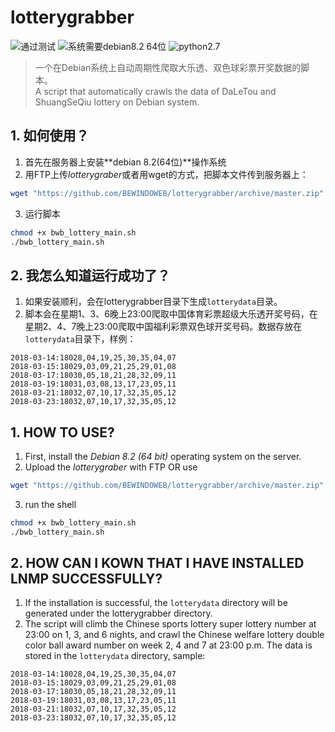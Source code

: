 # lotterygrabber
![通过测试](https://img.shields.io/badge/build-passing-green.svg)
![系统需要debian8.2 64位](https://img.shields.io/badge/debian-8.2(64%20bit)-orange.svg)
![python2.7](https://img.shields.io/badge/python-2.7-blue.svg)

>一个在Debian系统上自动周期性爬取大乐透、双色球彩票开奖数据的脚本。<br>
>A script that automatically crawls the data of DaLeTou and ShuangSeQiu lottery on Debian system.

## 1. 如何使用？
1) 首先在服务器上安装**debian 8.2(64位)**操作系统
2) 用FTP上传*lotterygraber*或者用wget的方式，把脚本文件传到服务器上：
```sh
wget "https://github.com/BEWINDOWEB/lotterygrabber/archive/master.zip"
```
3) 运行脚本
```sh
chmod +x bwb_lottery_main.sh
./bwb_lottery_main.sh
```

## 2. 我怎么知道运行成功了？
1) 如果安装顺利，会在lotterygrabber目录下生成`lotterydata`目录。
2) 脚本会在星期1、3、6晚上23:00爬取中国体育彩票超级大乐透开奖号码，在星期2、4、7晚上23:00爬取中国福利彩票双色球开奖号码。数据存放在`lotterydata`目录下，样例：

```
2018-03-14:18028,04,19,25,30,35,04,07
2018-03-15:18029,03,09,21,25,29,01,08
2018-03-17:18030,05,18,21,28,32,09,11
2018-03-19:18031,03,08,13,17,23,05,11
2018-03-21:18032,07,10,17,32,35,05,12
2018-03-23:18032,07,10,17,32,35,05,12
```


## 1. HOW TO USE?
1) First, install the *Debian 8.2 (64 bit)* operating system on the server.
2) Upload the *lotterygraber* with FTP OR use
```sh
wget "https://github.com/BEWINDOWEB/lotterygrabber/archive/master.zip"
```
3) run the shell
```sh
chmod +x bwb_lottery_main.sh
./bwb_lottery_main.sh
```

## 2. HOW CAN I KOWN THAT I HAVE INSTALLED LNMP SUCCESSFULLY?
1) If the installation is successful, the `lotterydata` directory will be generated under the lotterygrabber directory.
2) The script will climb the Chinese sports lottery super lottery number at 23:00 on 1, 3, and 6 nights, and crawl the Chinese welfare lottery double color ball award number on week 2, 4 and 7 at 23:00 p.m. The data is stored in the `lotterydata` directory, sample:
```
2018-03-14:18028,04,19,25,30,35,04,07
2018-03-15:18029,03,09,21,25,29,01,08
2018-03-17:18030,05,18,21,28,32,09,11
2018-03-19:18031,03,08,13,17,23,05,11
2018-03-21:18032,07,10,17,32,35,05,12
2018-03-23:18032,07,10,17,32,35,05,12
```
